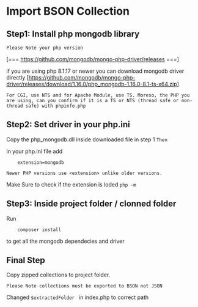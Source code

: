 # Import BSON Collection 

## Step1: Install php mongodb library
 ``Please Note your php version``

 [=== https://github.com/mongodb/mongo-php-driver/releases ===]

 if you are using php 8.1.17 or newer you can download mongodb driver directly [https://github.com/mongodb/mongo-php-driver/releases/download/1.16.0/php_mongodb-1.16.0-8.1-ts-x64.zip]

 ``For CGI, use NTS and for Apache Module, use TS.
 Moreso, the PHP you are using, can you confirm if it is a TS or NTS (thread safe or non-thread safe) with phpinfo.php``


## Step2: Set driver in your php.ini
Copy the php_mongodb.dll inside downloaded file in step 1
``Then``

in your php.ini file add 
```
    extension=mongodb
```
`` Newer PHP versions use <extension> unlike older versions.
``

Make Sure to check if the extension is loded `` php -m ``

## Step3: Inside project folder / clonned folder 
Run
```
    composer install 
```
to get all the mongodb dependecies and driver

## Final Step
Copy zipped collections to project folder.

``Please Note collections must be exported to BSON not JSON``

Changed ``$extractedFolder `` in index.php to correct path
